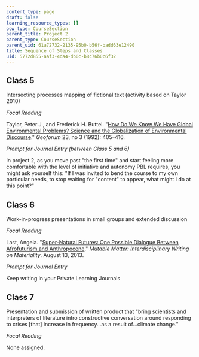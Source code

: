 ```yaml
---
content_type: page
draft: false
learning_resource_types: []
ocw_type: CourseSection
parent_title: Project 2
parent_type: CourseSection
parent_uid: 61a72732-2135-95b0-b56f-badd63e12490
title: Sequence of Steps and Classes
uid: 5772d855-aaf3-4da4-db0c-b8c76b0c6f32
---
```

## Class 5

Intersecting processes mapping of fictional text (activity based on Taylor 2010)

*Focal Reading*

Taylor, Peter J., and Frederick H. Buttel. "[How Do We Know We Have Global Environmental Problems? Science and the Globalization of Environmental Discourse](http://www.sciencedirect.com/science/article/pii/0016718592900515)." *Geoforum* 23, no 3 (1992): 405–416. 

*Prompt for Journal Entry (between Class 5 and 6)*

In project 2, as you move past "the first time" and start feeling more comfortable with the level of initiative and autonomy PBL requires, you might ask yourself this: "If I was invited to bend the course to my own particular needs, to stop waiting for "content" to appear, what might I do at this point?"

## Class 6

Work-in-progress presentations in small groups and extended discussion

*Focal Reading*

Last, Angela. "[Super-Natural Futures: One Possible Dialogue Between Afrofuturism and Anthropocene](https://mutablematter.wordpress.com/2013/08/13/super-natural-futures-one-possible-dialogue-between-afrofuturism-and-the-anthropocene/)." *Mutable Matter: Interdisciplinary Writing on Materiality*. August 13, 2013. 

*Prompt for Journal Entry*

Keep writing in your Private Learning Journals

## Class 7

Presentation and submission of written product that "bring scientists and interpreters of literature intro constructive conversation around responding to crises \[that\] increase in frequency…as a result of…climate change." 

*Focal Reading*

None assigned.
